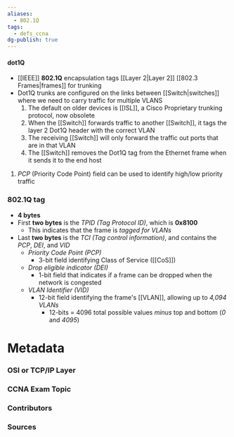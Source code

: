 ```yaml
---
aliases:
  - 802.1Q
tags:
  - defs_ccna
dg-publish: true
---
```

#### dot1Q
- [[IEEE]] **802.1Q** encapsulation tags [[Layer 2|Layer 2]] [[802.3 Frames|frames]] for trunking
- Dot1Q trunks are configured on the links between [[Switch|switches]] where we need to carry traffic for multiple VLANS
	1.  The default on older devices is [[ISL]], a Cisco Proprietary trunking protocol, now obsolete
	2.  When the [[Switch]] forwards traffic to another [[Switch]], it tags the layer 2 Dot1Q header with the correct VLAN
	3.  The receiving [[Switch]] will only forward the traffic out ports that are in that VLAN
	4.  The [[Switch]] removes the Dot1Q tag from the Ethernet frame when it sends it to the end host
1. *PCP* (Priority Code Point) field can be used to identify high/low priority traffic

### 802.1Q tag
- **4 bytes**
- First **two bytes** is the *TPID (Tag Protocol ID)*, which is **0x8100**
	- This indicates that the frame is *tagged for VLANs*
- Last **two bytes** is the *TCI (Tag control information)*, and contains the *PCP*, *DEI*, and *VID*
	- *Priority Code Point (PCP)*
		- 3-bit field identifying Class of Service ([[CoS]])
	- *Drop eligible indicator (DEI)*
		- 1-bit field that indicates if a frame can be dropped when the network is congested
	- *VLAN Identifier (VID)*
		- 12-bit field identifying the frame's [[VLAN]], allowing up to *4,094 VLANs*
			- 12-bits = 4096 total possible values *minus* top and bottom (*0* and *4095*)

# Metadata
### OSI or TCP/IP Layer

### CCNA Exam Topic

### Contributors

### Sources


